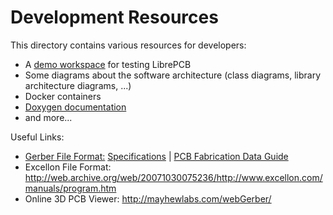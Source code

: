# Development Resources

This directory contains various resources for developers:
- A [demo workspace](https://github.com/LibrePCB/demo-workspace) for testing LibrePCB
- Some diagrams about the software architecture (class diagrams, library architecture diagrams, ...)
- Docker containers
- [Doxygen documentation](https://doxygen.librepcb.org/master/)
- and more...

Useful Links:
- [Gerber File Format:](https://www.ucamco.com/en/guest/downloads) [Specifications](https://www.ucamco.com/files/downloads/file/81/the_gerber_file_format_specification.pdf) | [PCB Fabrication Data Guide](https://www.ucamco.com/files/downloads/file/130/pcb%20fabrication%20data%20-%20a%20guide.pdf)
- Excellon File Format: http://web.archive.org/web/20071030075236/http://www.excellon.com/manuals/program.htm
- Online 3D PCB Viewer: http://mayhewlabs.com/webGerber/
